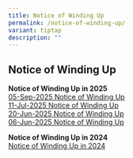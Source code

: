 ```yaml
---
title: Notice of Winding Up
permalink: /notice-of-winding-up/
variant: tiptap
description: ""
---
```

<h2>Notice of Winding Up</h2>
<p></p>
<p></p>
<p></p>
<p></p>
<p><strong>Notice of Winding Up in 2025</strong>
<br><a href="/files/Notice of winding up for SIP/Notice_of_Winding_Up_5Sep25.pdf" rel="noopener nofollow" target="_blank">05-Sep-2025 Notice of Winding Up</a>
<br><a href="/files/Notice of winding up for SIP/Notice_of_Winding_Up_11Jul25.pdf" rel="noopener nofollow" target="_blank">11-Jul-2025 Notice of Winding Up</a>
<br><a href="/files/Notice of winding up for SIP/Notice_of_Winding_Up_20Jun25.pdf" rel="noopener nofollow" target="_blank">20-Jun-2025 Notice of Winding Up</a>
<br><a href="/files/Notice of winding up for SIP/Notice_of_Winding_Up_6Jun25.pdf" rel="noopener nofollow" target="_blank">06-Jun-2025 Notice of Winding Up</a>
</p>
<p></p>
<p></p>
<p><strong>Notice of Winding Up in 2024</strong>
<br><a href="/files/Notice of winding up for SIP/Notice_of_Winding_Up_2024.pdf" rel="noopener nofollow" target="_blank">Notice of Winding Up in 2024</a>
<br>
<br>
</p>